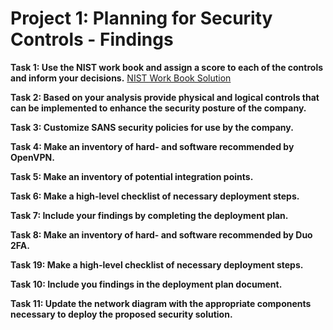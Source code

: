 # Project 1: Planning for Security Controls - Findings
**Task 1: Use the NIST work book and assign a score to each of the controls and inform your decisions.**
[NIST Work Book Solution](https://github.com/MichaelThomasWolff/Security-Analyst-Projects-Udacity/blob/main/Planning%20for%20Security%20Controls/Findings/NIST%20Work%20Book%20Solution.xlsx)

**Task 2: Based on your analysis provide physical and logical controls that can be implemented to enhance the security posture of the company.**


**Task 3: Customize SANS security policies for use by the company.**


**Task 4: Make an inventory of hard- and software recommended by OpenVPN.**


**Task 5: Make an inventory of potential integration points.**


**Task 6: Make a high-level checklist of necessary deployment steps.**


**Task 7: Include your findings by completing the deployment plan.**


**Task 8: Make an inventory of hard- and software recommended by Duo 2FA.**


**Task 19: Make a high-level checklist of necessary deployment steps.**


**Task 10: Include you findings in the deployment plan document.**


**Task 11: Update the network diagram with the appropriate components necessary to deploy the proposed security solution.**


